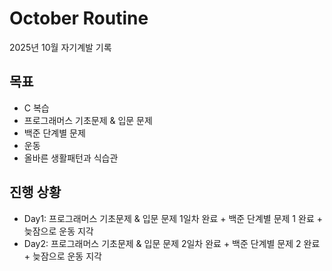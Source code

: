 # October Routine

2025년 10월 자기계발 기록

## 목표
- C 복습
- 프로그래머스 기초문제 & 입문 문제
- 백준 단계별 문제
- 운동
- 올바른 생활패턴과 식습관

##  진행 상황
- Day1: 프로그래머스 기초문제 & 입문 문제 1일차 완료 + 백준 단계별 문제 1 완료 + 늦잠으로 운동 지각
- Day2: 프로그래머스 기초문제 & 입문 문제 2일차 완료 + 백준 단계별 문제 2 완료 + 늦잠으로 운동 지각
